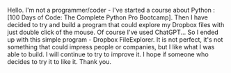 Hello. I'm not a programmer/coder - I've started a course about Python : [100 Days of Code: The Complete Python Pro Bootcamp]. Then I have decided to try and build a program that could explore my Dropbox files with just double click of the mouse. Of course I've used ChatGPT...
So I ended up with this simple program - Dropbox FileExplorer. It is not perfect, it's not something that could impress people or companies, but I like what I was able to build. I will continue to try to improve it.
I hope if someone who decides to try it to like it.
Thank you.
